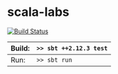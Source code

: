 # scala-labs

[![Build Status](https://travis-ci.org/xotonic/scala-labs.svg?branch=master)](https://travis-ci.org/xotonic/scala-labs)


| Build: |  `>> sbt ++2.12.3 test` |
| ---- | ---- |
| Run: | `>> sbt run` |

